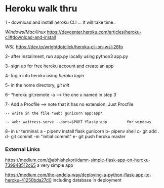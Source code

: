 # Heroku walk thru 

1 - download and install heroku CLI ... It will take time.. 

*Windows/Mac/linux*    https://devcenter.heroku.com/articles/heroku-cli#download-and-install 

*WSL*   https://dev.to/wrightdotclick/heroku-cli-on-wsl-26fp 

2- after installment, run app.py locally using python3 app.py 

3- sign up for free heroku account and create an app 

4- login into heroku using *heroku login* 

5- in the home directory, *git init* 

6- *heroku git:remote -a <ur-app-name>    --> the one u named in step 3 

7- Add a Procfile ==> note that it has no extension. Just Procfile

    -- write in the file *web: gunicorn app:app*     
    
    -- web: waitress-serve --port=$PORT flasky:app         for windows
    
8-  in ur terminal: 
    a - pipenv install flask gunicorn 
    b- pipenv shell 
    c- git add .
    d- git commit -m "initial commit"
    e- git push heroku master 


### External Links  

https://medium.com/@abhishekori/damn-simple-flask-app-on-heroku-739948512c65 a very simple app

https://medium.com/the-andela-way/deploying-a-python-flask-app-to-heroku-41250bda27d0 including database in deployment 







